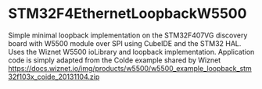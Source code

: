 # STM32F4EthernetLoopbackW5500
Simple minimal loopback implementation on the STM32F407VG discovery board with W5500 module over SPI using CubeIDE and the STM32 HAL. Uses the Wiznet W5500 ioLibrary and loopback implementation. Application code is simply adapted from the CoIde example shared by Wiznet https://docs.wiznet.io/img/products/w5500/w5500_example_loopback_stm32f103x_coide_20131104.zip
